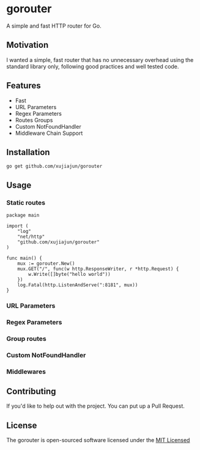 # gorouter
A simple and fast HTTP router for Go.

## Motivation

I wanted a simple, fast router that has no unnecessary overhead using the standard library only, following good practices and well tested code.

## Features

* Fast
* URL Parameters
* Regex Parameters
* Routes Groups
* Custom NotFoundHandler
* Middleware Chain Support


## Installation

```
go get github.com/xujiajun/gorouter
```

## Usage

### Static routes

```
package main

import (
	"log"
	"net/http"
	"github.com/xujiajun/gorouter"
)

func main() {
	mux := gorouter.New()
	mux.GET("/", func(w http.ResponseWriter, r *http.Request) {
		w.Write([]byte("hello world"))
	})
	log.Fatal(http.ListenAndServe(":8181", mux))
}

```

### URL Parameters

### Regex Parameters

### Group routes

### Custom NotFoundHandler

### Middlewares

## Contributing

If you'd like to help out with the project. You can put up a Pull Request.

## License

The gorouter is open-sourced software licensed under the [MIT Licensed](http://www.opensource.org/licenses/MIT)

